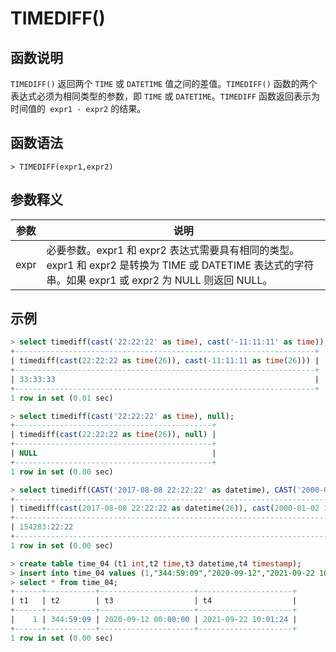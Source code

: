 # **TIMEDIFF()**

## **函数说明**

`TIMEDIFF()` 返回两个 `TIME` 或 `DATETIME` 值之间的差值。`TIMEDIFF()` 函数的两个表达式必须为相同类型的参数，即 `TIME` 或 `DATETIME`。`TIMEDIFF` 函数返回表示为时间值的` expr1 - expr2` 的结果。

## **函数语法**

```
> TIMEDIFF(expr1,expr2)
```

## **参数释义**

|  参数   | 说明  |
|  ----  | ----  |
| expr  | 必要参数。expr1 和 expr2 表达式需要具有相同的类型。expr1 和 expr2 是转换为 TIME 或 DATETIME 表达式的字符串。如果 expr1 或 expr2 为 NULL 则返回 NULL。 |

## **示例**

```sql
> select timediff(cast('22:22:22' as time), cast('-11:11:11' as time));
+-------------------------------------------------------------------+
| timediff(cast(22:22:22 as time(26)), cast(-11:11:11 as time(26))) |
+-------------------------------------------------------------------+
| 33:33:33                                                          |
+-------------------------------------------------------------------+
1 row in set (0.01 sec)

> select timediff(cast('22:22:22' as time), null);
+--------------------------------------------+
| timediff(cast(22:22:22 as time(26)), null) |
+--------------------------------------------+
| NULL                                       |
+--------------------------------------------+
1 row in set (0.00 sec)

> select timediff(CAST('2017-08-08 22:22:22' as datetime), CAST('2000-01-02 11:00:00' as datetime));
+------------------------------------------------------------------------------------------------+
| timediff(cast(2017-08-08 22:22:22 as datetime(26)), cast(2000-01-02 11:00:00 as datetime(26))) |
+------------------------------------------------------------------------------------------------+
| 154283:22:22                                                                                   |
+------------------------------------------------------------------------------------------------+
1 row in set (0.00 sec)

> create table time_04 (t1 int,t2 time,t3 datetime,t4 timestamp);
> insert into time_04 values (1,"344:59:09","2020-09-12","2021-09-22 10:01:23.903");
> select * from time_04;
+------+-----------+---------------------+---------------------+
| t1   | t2        | t3                  | t4                  |
+------+-----------+---------------------+---------------------+
|    1 | 344:59:09 | 2020-09-12 00:00:00 | 2021-09-22 10:01:24 |
+------+-----------+---------------------+---------------------+
1 row in set (0.00 sec)
```
